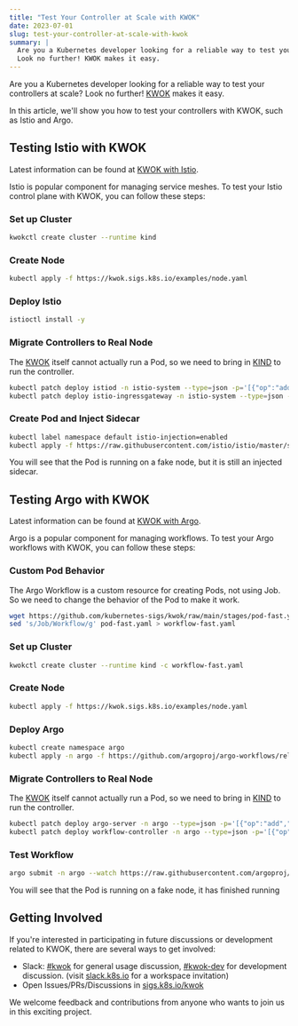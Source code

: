 ```yaml
---
title: "Test Your Controller at Scale with KWOK"
date: 2023-07-01
slug: test-your-controller-at-scale-with-kwok
summary: |
  Are you a Kubernetes developer looking for a reliable way to test your controllers at scale?
  Look no further! KWOK makes it easy.
---
```


Are you a Kubernetes developer looking for a reliable way to test your controllers at scale?
Look no further! [KWOK] makes it easy.

In this article, we'll show you how to test your controllers with KWOK, such as Istio and Argo.

## Testing Istio with KWOK

Latest information can be found at [KWOK with Istio].

Istio is popular component for managing service meshes.
To test your Istio control plane with KWOK, you can follow these steps:

### Set up Cluster

``` bash
kwokctl create cluster --runtime kind
```

### Create Node

``` bash
kubectl apply -f https://kwok.sigs.k8s.io/examples/node.yaml
```

### Deploy Istio

``` bash
istioctl install -y
```

### Migrate Controllers to Real Node

The [KWOK] itself cannot actually run a Pod, so we need to bring in [KIND] to run the controller.

``` bash
kubectl patch deploy istiod -n istio-system --type=json -p='[{"op":"add","path":"/spec/template/spec/nodeName","value":"kwok-kwok-control-plane"}]'
kubectl patch deploy istio-ingressgateway -n istio-system --type=json -p='[{"op":"add","path":"/spec/template/spec/nodeName","value":"kwok-kwok-control-plane"}]'
```

### Create Pod and Inject Sidecar

``` bash
kubectl label namespace default istio-injection=enabled
kubectl apply -f https://raw.githubusercontent.com/istio/istio/master/samples/bookinfo/platform/kube/bookinfo.yaml
```

You will see that the Pod is running on a fake node, but it is still an injected sidecar.

## Testing Argo with KWOK

Latest information can be found at [KWOK with Argo].

Argo is a popular component for managing workflows.
To test your Argo workflows with KWOK, you can follow these steps:

### Custom Pod Behavior

The Argo Workflow is a custom resource for creating Pods, not using Job.
So we need to change the behavior of the Pod to make it work.

``` bash
wget https://github.com/kubernetes-sigs/kwok/raw/main/stages/pod-fast.yaml
sed 's/Job/Workflow/g' pod-fast.yaml > workflow-fast.yaml
```

### Set up Cluster

``` bash
kwokctl create cluster --runtime kind -c workflow-fast.yaml
```

### Create Node

``` bash
kubectl apply -f https://kwok.sigs.k8s.io/examples/node.yaml
```

### Deploy Argo

``` bash
kubectl create namespace argo
kubectl apply -n argo -f https://github.com/argoproj/argo-workflows/releases/download/v3.4.8/install.yaml
```

### Migrate Controllers to Real Node

The [KWOK] itself cannot actually run a Pod, so we need to bring in [KIND] to run the controller.

``` bash
kubectl patch deploy argo-server -n argo --type=json -p='[{"op":"add","path":"/spec/template/spec/nodeName","value":"kwok-kwok-control-plane"}]'
kubectl patch deploy workflow-controller -n argo --type=json -p='[{"op":"add","path":"/spec/template/spec/nodeName","value":"kwok-kwok-control-plane"}]'
```

### Test Workflow

``` bash
argo submit -n argo --watch https://raw.githubusercontent.com/argoproj/argo-workflows/master/examples/hello-world.yaml
```

You will see that the Pod is running on a fake node, it has finished running

## Getting Involved

If you're interested in participating in future discussions or development related to KWOK, there are several ways to get involved:

- Slack: [#kwok] for general usage discussion, [#kwok-dev] for development discussion. (visit [slack.k8s.io] for a workspace invitation)
- Open Issues/PRs/Discussions in [sigs.k8s.io/kwok]

We welcome feedback and contributions from anyone who wants to join us in this exciting project.

[KWOK]: https://kwok.sigs.k8s.io/
[KIND]: https://kind.sigs.k8s.io/
[KWOK with Istio]: https://kwok.sigs.k8s.io/docs/examples/istio/
[KWOK with Argo]: https://kwok.sigs.k8s.io/docs/examples/argo/
[sigs.k8s.io/kwok]: https://sigs.k8s.io/kwok/
[#kwok]: https://kubernetes.slack.com/messages/kwok/
[#kwok-dev]: https://kubernetes.slack.com/messages/kwok-dev/
[slack.k8s.io]: https://slack.k8s.io/
